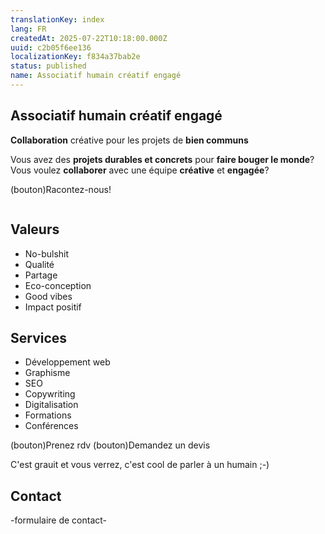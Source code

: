 ```yaml
---
translationKey: index
lang: FR
createdAt: 2025-07-22T10:18:00.000Z
uuid: c2b05f6ee136
localizationKey: f834a37bab2e
status: published
name: Associatif humain créatif engagé
---
```

## Associatif humain créatif engagé

**Collaboration** créative pour les projets de **bien communs**

Vous avez des **projets durables et concrets** pour **faire bouger le monde**?
Vous voulez **collaborer** avec une équipe **créative** et **engagée**?

(bouton)Racontez-nous!

<img src="/_images/mooka%C3%AF-cover.webp" alt="" />

## Valeurs

- No-bulshit
- Qualité
- Partage
- Eco-conception
- Good vibes
- Impact positif

## Services

- Développement web
- Graphisme
- SEO
- Copywriting
- Digitalisation
- Formations
- Conférences

(bouton)Prenez rdv
(bouton)Demandez un devis

C'est grauit et vous verrez, c'est cool de parler à un humain ;-)

## Contact

-formulaire de contact-
